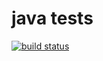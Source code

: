 # java tests

[![build status][travis-status-icon]][travis-url]


[travis-url]:https://travis-ci.org/holi-java/java-tests
[travis-status-icon]:https://travis-ci.org/holi-java/java-tests.svg